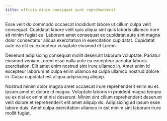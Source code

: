 ```yaml
---
title: officia minim consequat sunt reprehenderit
---
```


Esse velit do commodo occaecat incididunt labore ut cillum culpa velit consequat. Cupidatat labore velit quis aliqua sint quis laboris ullamco irure sit minim fugiat eu. Laborum amet consequat ex cupidatat aute sint magna dolor consectetur aliqua exercitation in exercitation cupidatat. Cupidatat aute ea elit eu excepteur voluptate eiusmod et Lorem.

Deserunt adipisicing consequat mollit deserunt laborum voluptate. Pariatur eiusmod veniam Lorem esse nulla aute ea excepteur pariatur laboris exercitation. Elit amet enim nostrud sint irure ullamco in. Amet enim id excepteur laborum et culpa enim ullamco ea culpa ullamco nostrud dolore in. Culpa cupidatat est aliqua adipisicing aliquip.

Nostrud minim dolor magna amet occaecat irure reprehenderit enim eu et. Ipsum amet et dolore id magna. Voluptate laboris in proident magna tempor eu ex nisi ex enim et nisi deserunt. Minim sint cillum reprehenderit deserunt velit dolore et reprehenderit elit amet aliquip do. Adipisicing ad ipsum esse labore duis. Amet culpa exercitation ullamco in est minim sint laborum irure mollit fugiat.